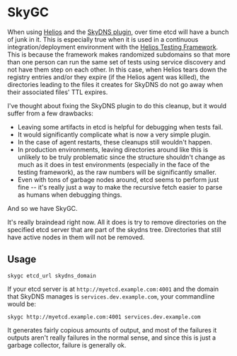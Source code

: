 SkyGC
=====

When using [Helios](https://github.com/spotify/helios) and the [SkyDNS
plugin](https://github.com/spotify/helios-skydns), over time etcd will
have a bunch of junk in it.  This is especially true when it is used
in a continuous integration/deployment environment with the [Helios
Testing Framework](https://github.com/spotify/helios/blob/master/docs/testing_framework.md).
This is because the framework makes randomized subdomains so that more
than one person can run the same set of tests using service discovery
and not have them step on each other.  In this case, when Helios tears
down the registry entries and/or they expire (if the Helios agent was
killed), the directories leading to the files it creates for SkyDNS do
not go away when their associated files' TTL expires.

I've thought about fixing the SkyDNS plugin to do this cleanup, but it
would suffer from a few drawbacks:
  * Leaving some artifacts in etcd is helpful for debugging when tests
    fail.
  * It would significantly complicate what is now a very simple plugin.
  * In the case of agent restarts, these cleanups still wouldn't happen.
  * In production environments, leaving directories around like this is
    unlikely to be truly problematic since the structure shouldn't change
    as much as it does in test environments (especially in the face of
    the testing framework), as the raw numbers will be significantly smaller.
  * Even with tons of garbage nodes around, etcd seems to perform just fine
    -- it's really just a way to make the recursive fetch easier to parse
    as humans when debugging things.

And so we have SkyGC.

It's really braindead right now.  All it does is try to remove directories
on the specified etcd server that are part of the skydns tree.  Directories
that still have active nodes in them will not be removed.

Usage
-----
```
skygc etcd_url skydns_domain
```

If your etcd server is at `http://myetcd.example.com:4001` and the domain
that SkyDNS manages is `services.dev.example.com`, your commandline would be:

```
skygc http://myetcd.example.com:4001 services.dev.example.com
```

It generates fairly copious amounts of output, and most of the failures it
outputs aren't really failures in the normal sense, and since this is just
a garbage collector, failure is generally ok.
